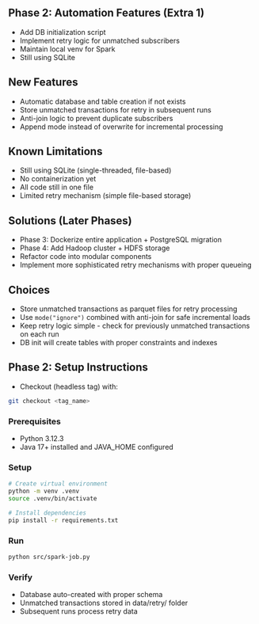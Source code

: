## Phase 2: Automation Features (Extra 1)
- Add DB initialization script
- Implement retry logic for unmatched subscribers
- Maintain local venv for Spark
- Still using SQLite

## New Features
- Automatic database and table creation if not exists
- Store unmatched transactions for retry in subsequent runs
- Anti-join logic to prevent duplicate subscribers
- Append mode instead of overwrite for incremental processing

## Known Limitations
- Still using SQLite (single-threaded, file-based)
- No containerization yet
- All code still in one file
- Limited retry mechanism (simple file-based storage)

## Solutions (Later Phases)
- Phase 3: Dockerize entire application + PostgreSQL migration
- Phase 4: Add Hadoop cluster + HDFS storage
- Refactor code into modular components
- Implement more sophisticated retry mechanisms with proper queueing

## Choices
- Store unmatched transactions as parquet files for retry processing
- Use `mode("ignore")` combined with anti-join for safe incremental loads
- Keep retry logic simple - check for previously unmatched transactions on each run
- DB init will create tables with proper constraints and indexes

## Phase 2: Setup Instructions
- Checkout (headless tag) with:
```bash
git checkout <tag_name>
```

### Prerequisites

- Python 3.12.3
- Java 17+ installed and JAVA_HOME configured

### Setup

```bash
# Create virtual environment
python -m venv .venv
source .venv/bin/activate

# Install dependencies
pip install -r requirements.txt
```

### Run
```bash
python src/spark-job.py
```

### Verify

- Database auto-created with proper schema
- Unmatched transactions stored in data/retry/ folder
- Subsequent runs process retry data
